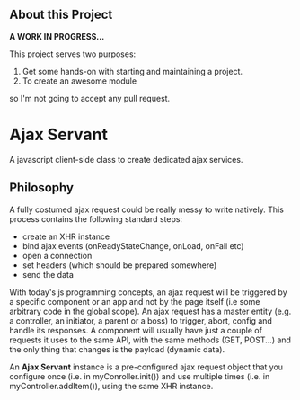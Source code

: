 About this Project
------------------
**A WORK IN PROGRESS...**

This project serves two purposes:
  1. Get some hands-on with starting and maintaining a project.
  2. To create an awesome module

so I'm not going to accept any pull request.


Ajax Servant
============
A javascript client-side class to create dedicated ajax services.

Philosophy
----------
A fully costumed ajax request could be really messy to write natively. This process contains the following standard steps:
  * create an XHR instance
  * bind ajax events (onReadyStateChange, onLoad, onFail etc)
  * open a connection
  * set headers (which should be prepared somewhere)
  * send the data

With today's js programming concepts, an ajax request will be triggered by a specific component or an app and not by the page itself (i.e some arbitrary code in the global scope). An ajax request has a master entity (e.g. a controller, an initiator, a parent or a boss) to trigger, abort, config and handle its responses.
A component will usually have just a couple of requests it uses to the same API, with the same methods (GET, POST...) and the only thing that changes is the payload (dynamic data).

An **Ajax Servant** instance is a pre-configured ajax request object that you configure once (i.e. in myConroller.init()) and use multiple times (i.e. in myController.addItem()), using the same XHR instance.
